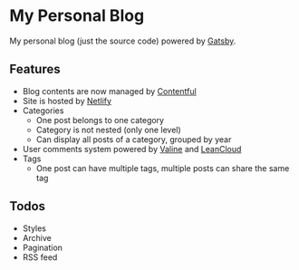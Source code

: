 # My Personal Blog
My personal blog (just the source code) powered by [Gatsby](https://github.com/gatsbyjs/gatsby).

## Features
- Blog contents are now managed by [Contentful](https://www.contentful.com/)
- Site is hosted by [Netlify](https://www.netlify.com/)
- Categories
  - One post belongs to one category
  - Category is not nested (only one level)
  - Can display all posts of a category, grouped by year
- User comments system powered by [Valine](https://valine.js.org/) and [LeanCloud](https://leancloud.cn/)
- Tags
  - One post can have multiple tags, multiple posts can share the same tag

## Todos
- Styles
- Archive
- Pagination
- RSS feed
